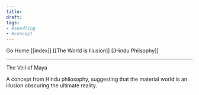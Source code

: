 ```yaml
---
title:
draft:
tags:
- #seedling 
- #concept 
---
```


Go Home [[index]]
[[The World is Illusion]]
[[Hindu Philsophy]]

---

The Veil of Maya

A concept from Hindu philosophy, suggesting that the material world is an illusion obscuring the ultimate reality.